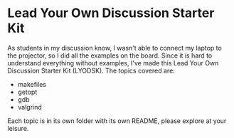 # Lead Your Own Discussion Starter Kit

As students in my discussion know, I wasn't able to connect my laptop to the projector, so I did all the examples on the board.
Since it is hard to understand everything without examples, I've made this Lead Your Own Discussion Starter Kit (LYODSK).
The topics covered are:

* makefiles
* getopt
* gdb
* valgrind

Each topic is in its own folder with its own README, please explore at your leisure.

